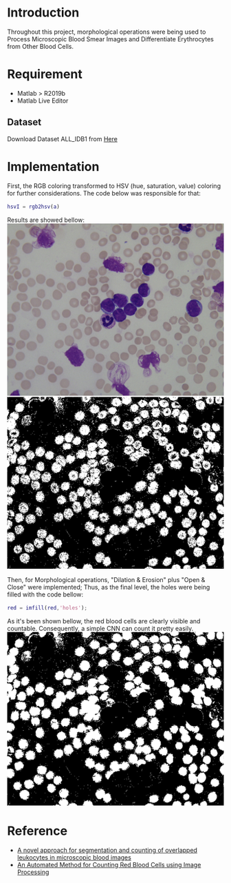 # Introduction
Throughout this project, morphological operations were being used to Process Microscopic Blood Smear Images and Differentiate Erythrocytes from Other Blood Cells.

# Requirement
* Matlab > R2019b
* Matlab Live Editor

## Dataset
Download Dataset ALL_IDB1 from [Here](https://homes.di.unimi.it/scotti/all/)

# Implementation
First, the RGB coloring transformed to HSV (hue, saturation, value) coloring for further considerations. The code below was responsible for that:
```Matlab
hsvI = rgb2hsv(a)
```
Results are showed bellow:
![Original Image](https://github.com/pmadinei/MO-cnt-blood/blob/master/Results/Original%20Image.png)
![HSV Transformed](https://github.com/pmadinei/MO-cnt-blood/blob/master/Results/HSV%20Transformed.png)

Then, for Morphological operations, "Dilation & Erosion" plus "Open & Close" were implemented; Thus, as the final level, the holes were being filled with the code bellow:
```Matlab
red = imfill(red,'holes');
```
As it's been shown bellow, the red blood cells are clearly visible and countable. Consequently, a simple CNN can count it pretty easily.
![Filled Holes](https://github.com/pmadinei/MO-cnt-blood/blob/master/Results/Filled%20Holes.png)

# Reference
* [A novel approach for segmentation and counting of overlapped leukocytes in microscopic blood images](https://www.sciencedirect.com/science/article/abs/pii/S0208521620300267#fn0010)
* [An Automated Method for Counting Red Blood Cells using Image Processing](https://www.sciencedirect.com/science/article/pii/S1877050920308747)
